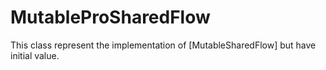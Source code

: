 # MutableProSharedFlow
This class represent the implementation of [MutableSharedFlow] but have initial value.
